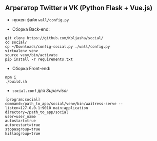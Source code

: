 ## Агрегатор Twitter и VK (Python Flask + Vue.js)
* нужен файл `wall/config.py`

* Сборка Back-end:
```
git clone https://github.com/Koljasha/social/
cd social/
cp ~/Downloads/config-social.py ./wall/config.py
virtualenv venv
source venv/bin/activate
pip install -r requirements.txt
```
* Сборка Front-end:
```
npm i
./build.sh
```
* `social.conf` для *Supervisor*
```
[program:social]
command=/path_to_app/social/venv/bin/waitress-serve --listen=127.0.0.1:9010 main:application
directory=/path_to_app/social
user=user_name
autostart=true
autorestart=true
stopasgroup=true
killasgroup=true
```
